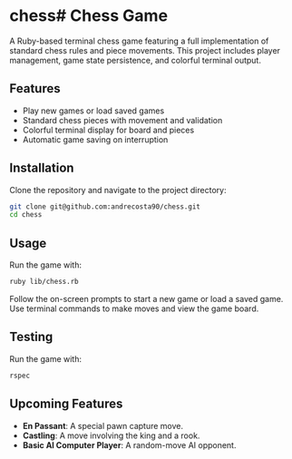 # chess# Chess Game

A Ruby-based terminal chess game featuring a full implementation of standard chess rules and piece movements. This project includes player management, game state persistence, and colorful terminal output.

## Features

- Play new games or load saved games
- Standard chess pieces with movement and validation
- Colorful terminal display for board and pieces
- Automatic game saving on interruption

## Installation

Clone the repository and navigate to the project directory:

```sh
git clone git@github.com:andrecosta90/chess.git
cd chess
```

## Usage

Run the game with:
```sh
ruby lib/chess.rb
```
Follow the on-screen prompts to start a new game or load a saved game. Use terminal commands to make moves and view the game board.

## Testing

Run the game with:
```sh
rspec
```

## Upcoming Features

- **En Passant**: A special pawn capture move.
- **Castling**: A move involving the king and a rook.
- **Basic AI Computer Player**: A random-move AI opponent.
